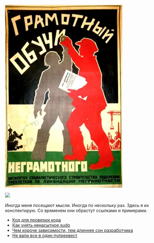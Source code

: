 ![image](likbez.jpg)

![](https://img.shields.io/badge/NC--17-Adults%20Only-red.svg) 

Иногда меня посещают мысли. Иногда по нескольку раз. Здесь я их конспектирую.
Со временем они обрастут ссылками и примерами.  

* [Код для проверки кода](linters.MD)
* [Как унять ненасытное sudo](sudo/sudo.md)
* [Чем короче зависимости, тем длиннее сон разработчика](deps/deps.md) 
* [Не вали все в один пулреквест](split/split.md) 
